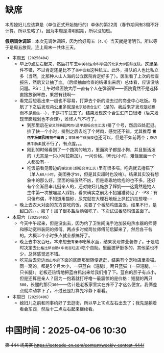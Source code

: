 
# 缺席

本周媳妇儿应该算是（单位正式开始施行的）单休的第22周（春节期间有3周不好计算，所以忽略了）。因为本周是清明假期，所以没加班。

**假期调休调班**：本次无调休调班，因为恰好周五（`4.4`）当天就是清明节。所以等于是周五放假，连上周末一共休三天。

- 本周五（`20250404`） 
  * 早上9点左右起来，然后打车去`中关村生命科学园`的`北京大学国际医院`。这里条件不错，不过肯定还是比不了`美中宜和`这种私立。此外，排队的人也比私立多（当然，比那种人山人海的公立医院肯定好多了）。医生看了上次的检查报告，然后又让抽了血。（后续抽血检查的结果出来后）总体看，应该没啥问题。PS：上午时候医院大厅一直有个人在弹钢琴——医院竟然不是选择直接放钢琴曲，果然有钱啊～
  * 看完后想着出来一趟也不容易，打算去个新的没去过的商业中心吃饭。导航了下之后发现两公里多就是`北京超极合生汇`（是的，我后来才发现是`超极`而不是`超级`- -），于是打车过去了。结果发现这个合生汇门口很堵（后来发现里面规划也不合理），难怪人气不行了。
    + 到那里后在`安又胖韩国烤肉(昌平超极合生汇店)`排了个号，然后四处逛逛。排了快一个小时，排到之后去吃了个烤肉，感觉还不错。尤其推荐 **`雪花牛板腱`和`雪花牛肩肉`**；`果味黑牛横膈膜`也还可以，但是不如前两个；`原切黑牛肋条`就不行了，有点腥。。。
    + 刚到的时候看到了一个撸狗的地方，里面狗子都是小狗，并且挺活泼的（尤其是一只小阿拉斯加）。一问价格，99元/小时，难怪里面一个人都没有- -
    + 吃饭前看见旁边的`暖宠家(超极合生汇店)`里有很多喵，吃完就去撸猫了（单人`68/小时`，美团券才`59`，但是其实超时也没啥）。结果其实没有想象中的那么好，里面的喵虽然不凶，但是乖乖地给抱的也不多。还好有个金渐层串儿挺亲人的，还对媳妇儿施放了踩奶——这竟然是她人生中第一次被喵星人踩奶，看来确实之前太不招猫猫待见了- -PS：有只傻布偶，不知道用猫砂，尿完就在大理石地板上扒拉扒拉想埋- -
  * 晚上去农大对面的东方宫吃的饭，先要了个番茄鸡蛋盖饭，结果不行，是甜口的。。。服了！加了很多盐后勉强吃了。下次试试番茄鸡蛋盖面了。
- 本周六（`20250405`） 
  * 今天中午起来，但是没出去，因为约了卫生间洗手池加装电热水器的师傅和移动宽带装网的师傅。两点多时候两位师傅前后脚来了，然后各干各的。大概半个小时多点就全都搞好了。
  * 晚上去中发百旺，本来想去`有秦缘`吃蘸水面，结果发现停业装修了。于是临时决定去`比格比萨自助(中发百旺店)`吃个自助。里面披萨挺多的，其他菜也不少，总体感觉还不错。
  * 吃完后去旁边`西山华府`下面的底商那里随便逛逛，结果有个宠物店里卖猫。同一窝的，都是5个月大小，一只蓝白（短腿），两只蓝猫（一只短腿，一只长腿）。老板还热情地把蓝白抓出来给我们撸了下。蓝白的胆子有点小，但是还算是亲人？因为一抱着就打呼噜～最震惊的是价格：短腿的两只`500`，长腿的那只`300`——估计是老板家里实在养不了才这么便宜。我俩差点就冲动拿下了，不过还是打算先冷静下看看。
- 本周日（`20250406`） 
  * 媳妇儿之前和同事约好了去逛街，所以早上10点左右出去了；我先是躺着看会东西，然后十二点左右起来继续看。

# 中国时间：2025-04-06 10:30

~~第 444 场周赛 https://leetcode-cn.com/contest/weekly-contest-444/~~
